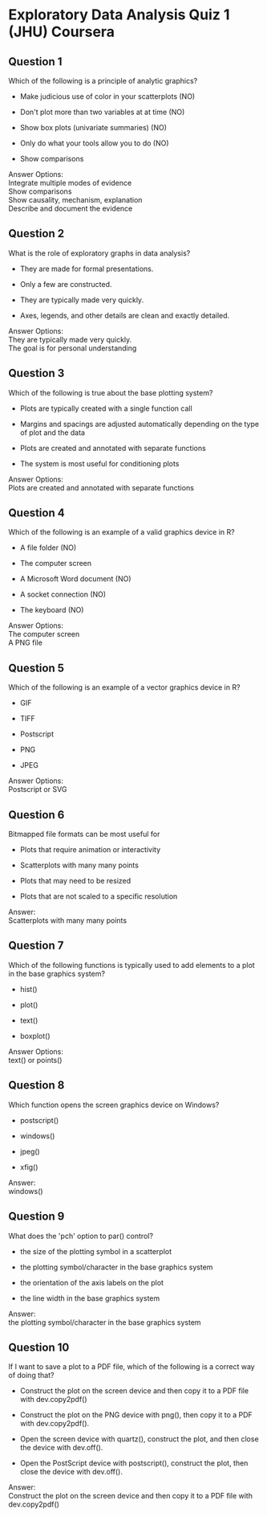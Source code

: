 # Exploratory Data Analysis Quiz 1 (JHU) Coursera

Question 1
----------
Which of the following is a principle of analytic graphics?

* Make judicious use of color in your scatterplots (NO)

* Don't plot more than two variables at at time (NO)

* Show box plots (univariate summaries) (NO)

* Only do what your tools allow you to do (NO)

* Show comparisons

Answer Options: </br>
Integrate multiple modes of evidence </br>
Show comparisons</br>
Show causality, mechanism, explanation</br>
Describe and document the evidence

Question 2
----------
What is the role of exploratory graphs in data analysis?

* They are made for formal presentations.

* Only a few are constructed.

* They are typically made very quickly.

* Axes, legends, and other details are clean and exactly detailed.

Answer Options: </br>
They are typically made very quickly.</br>
The goal is for personal understanding

Question 3
----------
Which of the following is true about the base plotting system?

* Plots are typically created with a single function call

* Margins and spacings are adjusted automatically depending on the type of plot and the data

* Plots are created and annotated with separate functions

* The system is most useful for conditioning plots

Answer Options: </br>
Plots are created and annotated with separate functions

Question 4
----------
Which of the following is an example of a valid graphics device in R?

* A file folder (NO)

* The computer screen

* A Microsoft Word document (NO)

* A socket connection (NO)

* The keyboard (NO)

Answer Options: </br>
The computer screen </br>
A PNG file

Question 5
----------
Which of the following is an example of a vector graphics device in R?

* GIF

* TIFF

* Postscript

* PNG

* JPEG

Answer Options: </br>
Postscript or SVG

Question 6
----------
Bitmapped file formats can be most useful for

* Plots that require animation or interactivity

* Scatterplots with many many points

* Plots that may need to be resized

* Plots that are not scaled to a specific resolution

Answer: </br>
Scatterplots with many many points

Question 7
----------
Which of the following functions is typically used to add elements to a plot in the base graphics system?

* hist()

* plot()

* text()

* boxplot()

Answer Options: </br>
text() or points()

Question 8
----------
Which function opens the screen graphics device on Windows?

* postscript()

* windows()

* jpeg()

* xfig()

Answer: </br>
windows()

Question 9
----------
What does the 'pch' option to par() control?

* the size of the plotting symbol in a scatterplot

* the plotting symbol/character in the base graphics system

* the orientation of the axis labels on the plot

* the line width in the base graphics system

Answer: </br>
the plotting symbol/character in the base graphics system

Question 10
----------
If I want to save a plot to a PDF file, which of the following is a correct way of doing that?

* Construct the plot on the screen device and then copy it to a PDF file with dev.copy2pdf()

* Construct the plot on the PNG device with png(), then copy it to a PDF with dev.copy2pdf().

* Open the screen device with quartz(), construct the plot, and then close the device with dev.off().

* Open the PostScript device with postscript(), construct the plot, then close the device with dev.off().

Answer: </br>
Construct the plot on the screen device and then copy it to a PDF file with dev.copy2pdf()
